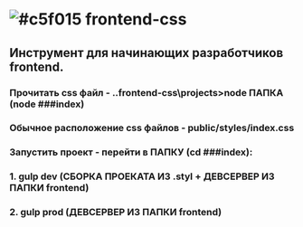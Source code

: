 # ![#c5f015](https://placehold.it/15/c5f015/000000?text='') frontend-css

## Инструмент для начинающих разработчиков frontend.

### Прочитать css файл - ..frontend-css\projects>node ПАПКА (node ###index)
### Обычное расположение css файлов - public/styles/index.css
### Запустить проект - перейти в ПАПКУ (cd ###index):
### 1. gulp dev (СБОРКА ПРОЕКАТА ИЗ .styl + ДЕВСЕРВЕР ИЗ ПАПКИ frontend) 
### 2. gulp prod (ДЕВСЕРВЕР ИЗ ПАПКИ frontend)
